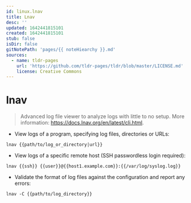 ```yaml
---
id: linux.lnav
title: Lnav
desc: ''
updated: 1642441815101
created: 1642441815101
stub: false
isDir: false
gitNotePath: 'pages/{{ noteHiearchy }}.md'
sources:
  - name: tldr-pages
    url: 'https://github.com/tldr-pages/tldr/blob/master/LICENSE.md'
    license: Creative Commons
---
```

# lnav

> Advanced log file viewer to analyze logs with little to no setup.
> More information: <https://docs.lnav.org/en/latest/cli.html>.

- View logs of a program, specifying log files, directories or URLs:

`lnav {{path/to/log_or_directory|url}}`

- View logs of a specific remote host (SSH passwordless login required):

`lnav {{ssh}} {{user}}@{{host1.example.com}}:{{/var/log/syslog.log}}`

- Validate the format of log files against the configuration and report any errors:

`lnav -C {{path/to/log_directory}}`

